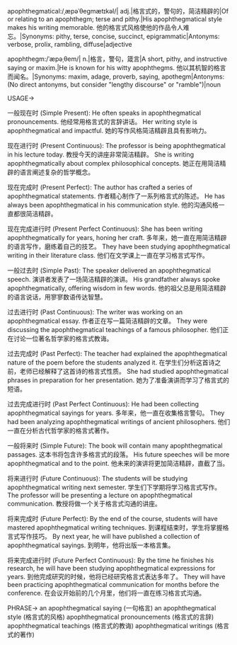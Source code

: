 apophthegmatical:/ˌæpəˈθeɡmætɪkəl/| adj.|格言式的，警句的，简洁精辟的|Of or relating to an apophthegm; terse and pithy.|His apophthegmatical style makes his writing memorable. 他的格言式风格使他的作品令人难忘。|Synonyms: pithy, terse, concise, succinct, epigrammatic|Antonyms: verbose, prolix, rambling, diffuse|adjective

apophthegm:/ˈæpəˌθem/| n.|格言，警句，箴言|A short, pithy, and instructive saying or maxim.|He is known for his witty apophthegms. 他以其机智的格言而闻名。|Synonyms: maxim, adage, proverb, saying, apothegm|Antonyms:  (No direct antonyms, but consider "lengthy discourse" or "ramble")|noun


USAGE->

一般现在时 (Simple Present):
He often speaks in apophthegmatical pronouncements.  他经常用格言式的言辞讲话。
Her writing style is apophthegmatical and impactful. 她的写作风格简洁精辟且具有影响力。

现在进行时 (Present Continuous):
The professor is being apophthegmatical in his lecture today. 教授今天的讲座非常简洁精辟。
She is writing apophthegmatically about complex philosophical concepts. 她正在用简洁精辟的语言阐述复杂的哲学概念。

现在完成时 (Present Perfect):
The author has crafted a series of apophthegmatical statements. 作者精心制作了一系列格言式的陈述。
He has always been apophthegmatical in his communication style.  他的沟通风格一直都很简洁精辟。


现在完成进行时 (Present Perfect Continuous):
She has been writing apophthegmatically for years, honing her craft. 多年来，她一直在用简洁精辟的语言写作，磨练着自己的技艺。
They have been studying apophthegmatical writing in their literature class. 他们在文学课上一直在学习格言式写作。

一般过去时 (Simple Past):
The speaker delivered an apophthegmatical speech. 演讲者发表了一场简洁精辟的演讲。
His grandfather always spoke apophthegmatically, offering wisdom in few words. 他的祖父总是用简洁精辟的语言说话，用寥寥数语传达智慧。

过去进行时 (Past Continuous):
The writer was working on an apophthegmatical essay. 作者正在写一篇简洁精辟的文章。
They were discussing the apophthegmatical teachings of a famous philosopher. 他们正在讨论一位著名哲学家的格言式教诲。


过去完成时 (Past Perfect):
The teacher had explained the apophthegmatical nature of the poem before the students analyzed it. 在学生们分析这首诗之前，老师已经解释了这首诗的格言式性质。
She had studied apophthegmatical phrases in preparation for her presentation. 她为了准备演讲而学习了格言式的短语。


过去完成进行时 (Past Perfect Continuous):
He had been collecting apophthegmatical sayings for years. 多年来，他一直在收集格言警句。
They had been analyzing apophthegmatical writings of ancient philosophers. 他们一直在分析古代哲学家的格言式著作。


一般将来时 (Simple Future):
The book will contain many apophthegmatical passages. 这本书将包含许多格言式的段落。
His future speeches will be more apophthegmatical and to the point. 他未来的演讲将更加简洁精辟，直截了当。


将来进行时 (Future Continuous):
The students will be studying apophthegmatical writing next semester. 学生们下学期将学习格言式写作。
The professor will be presenting a lecture on apophthegmatical communication. 教授将做一个关于格言式沟通的讲座。


将来完成时 (Future Perfect):
By the end of the course, students will have mastered apophthegmatical writing techniques. 到课程结束时，学生将掌握格言式写作技巧。
By next year, he will have published a collection of apophthegmatical sayings. 到明年，他将出版一本格言集。

将来完成进行时 (Future Perfect Continuous):
By the time he finishes his research, he will have been studying apophthegmatical expressions for years. 到他完成研究的时候，他将已经研究格言式表达多年了。
They will have been practicing apophthegmatical communication for months before the conference. 在会议开始前的几个月里，他们将一直在练习格言式沟通。


PHRASE->
an apophthegmatical saying (一句格言)
an apophthegmatical style (格言式的风格)
apophthegmatical pronouncements (格言式的言辞)
apophthegmatical teachings (格言式的教诲)
apophthegmatical writings (格言式的著作)
